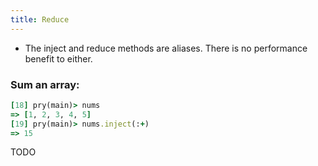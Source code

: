 ```yaml
---
title: Reduce
---
```


- The inject and reduce methods are aliases. There is no performance benefit to either.


### Sum an array:
```rb
[18] pry(main)> nums
=> [1, 2, 3, 4, 5]
[19] pry(main)> nums.inject(:+)
=> 15
```

TODO